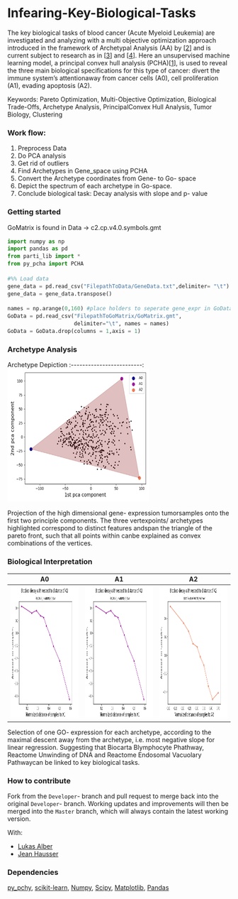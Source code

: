 # Infearing-Key-Biological-Tasks
The key biological tasks of blood cancer (Acute Myeloid Leukemia) are investigated and analyzing with a multi objective optimization approach introduced in the framework of Archetypal Analysis (AA) by [[2]] and is current subject to research as in [[3]] and [[4]]. Here an unsupervised machine learning model, a principal convex hull analysis (PCHA)[[1]], is used to reveal the three main biological specifications for this type of cancer: divert the immune system’s attentionaway from cancer cells (A0), cell proliferation (A1), evading apoptosis (A2).


Keywords: Pareto Optimization, Multi-Objective Optimization, Biological Trade-Offs, Archetype Analysis, PrincipalConvex Hull Analysis, Tumor Biology, Clustering 

### Work flow: 
1.  Preprocess Data
2.  Do PCA analysis
3.  Get rid of outliers
4.  Find Archetypes in Gene_space using PCHA
5.  Convert the Archetype coordinates from Gene- to Go- space
5.  Depict the spectrum of each archetype in Go-space.
6.  Conclude biological task: Decay analysis with slope and p- value

### Getting started
GoMatrix is found in Data -> c2.cp.v4.0.symbols.gmt 

```python
import numpy as np
import pandas as pd 
from parti_lib import *
from py_pcha import PCHA

#%% Load data
gene_data = pd.read_csv("FilepathToData/GeneData.txt",delimiter= "\t")
gene_data = gene_data.transpose()

names = np.arange(0,160) #place holders to seperate gene_expr in GoData-Matrix
GoData = pd.read_csv("FilepathToGoMatrix/GoMatrix.gmt",
                     delimiter="\t", names = names) 
GoData = GoData.drop(columns = 1,axis = 1)
```

### Archetype Analysis
 Archetype Depiction 
:-------------------------:
 <img src="https://github.com/david-alber/Infearing-Key-Biological-Tasks/blob/37decf4c2387de070ba6d8f462c58bfb2a01a366/Images/archePlot.png" width="320" height="300" />  
 
Projection of the high dimensional gene- expression tumorsamples onto the first two principle components. The three vertexpoints/ archetypes highlighted correspond to distinct features andspan the triangle of the pareto front, such that all points within canbe explained as convex combinations of the vertices.

### Biological Interpretation
  A0 | A1 | A2  
:-------------------------:|:-------------------------:|:-------------------------:
 <img src="https://github.com/david-alber/Infearing-Key-Biological-Tasks/blob/master/Images/A1decay.png" width="320" height="300" />  |  <img src="https://github.com/david-alber/Infearing-Key-Biological-Tasks/blob/master/Images/A1decay.png" width="320" height="300" /> |  <img src="https://github.com/david-alber/Infearing-Key-Biological-Tasks/blob/master/Images/A2decay.png" width="320" height="300" />

Selection of one GO- expression for each archetype, according to the maximal descent away from the archetype, i.e. most negative slope for linear regression.  Suggesting that Biocarta Blymphocyte Phathway, Reactome Unwinding of DNA and Reactome Endosomal Vacuolary Pathwaycan be linked to key biological tasks.

### How to contribute
Fork from the `Developer`- branch and pull request to merge back into the original `Developer`- branch. 
Working updates and improvements will then be merged into the `Master` branch, which will always contain the latest working version.

With: 
* [Lukas Alber](https://github.com/luksen99)
* [Jean Hausser](https://www.scilifelab.se/researchers/jean-hausser/)

### Dependencies
 [py_pchy](https://pypi.org/project/py-pcha/), 
 [scikit-learn](https://scikit-learn.org/stable/), 
 [Numpy](https://numpy.org/), 
 [Scipy](https://www.scipy.org/), 
 [Matplotlib](https://matplotlib.org/), 
 [Pandas](https://pandas.pydata.org/)
 
 
 [1]:https://arxiv.org/abs/1901.10799
 [2]:https://www.tandfonline.com/doi/abs/10.1080/00401706.1994.10485840
 [3]:https://science.sciencemag.org/content/336/6085/1157/tab-article-info
 [4]:https://www.nature.com/articles/nmeth.3254
 
